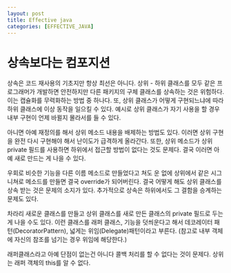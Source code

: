 ```yaml
---
layout: post
title: Effective java
categories: [EFFECTIVE_JAVA]
---
```



# 상속보다는 컴포지션

상속은 코드 재사용의 기초지만 항상 최선은 아니다. 상위 - 하위 클래스를 모두 같은 프로그래머가 개발하면 안전하지만 다른 패키지의 구체 클래스를 상속하는 것은 
위험하다. 이는 캡슐화를 무력화하는 방법 중 하나다. 또, 상위 클래스가 어떻게 구현되느냐에 따라 하위 클래스에 이상 동작을 일으킬 수 있다.  예시로 상위 클래스가 자기 사용을 할 경우
내부 구현이 언제 바뀔지 몰라서를 들 수 있다. 

아니면 아예 재정의를 해서 상위 메소드 내용을 배제하는 방법도 있다. 이러면 상위 구현을 완전 다시 구현해야 해서 난이도가 급격하게 올라간다. 또한, 상위 메소드가
상위 private 필드를 사용하면 하위에서 접근할 방법이 없다는 것도 문제다. 결국 이러면 아예 새로 만드는 게 나을 수 있다.

우회로 비슷한 기능을 다른 이름 메소드로 만들었다고 쳐도 운 없에 상위에서 같은 시그니쳐로 메소드를 만들면 결국 override가 되어버린다.
결국 어떻게 해도 상위 클래스를 상속 받는 것은 문제의 소지가 있다. 추가적으로 상속은 하위에서도 그 결함을 승계하는 문제도 있다.

차라리 새로운 클래스를 만들고 상위 클래스를 새로 만든 클래스의 private 필드로 두는게 나을 수도 있다. 이런 클래스를 래퍼 클래스, 기능을 덧씌운다고 해서 
데코레이터 패턴(DecoratorPattern), 넓게는 위임(Delegate)패턴이라고 부른다. (참고로 내부 객체에 자신의 참조를 넘기는 경우 위임에 해당한다.)

래퍼클래스라고 아예 단점이 없는건 아니다 콜백 처리를 할 수 없다는 것이 문제다. 상위는 래퍼 객체의 this를 알 수 없다. 
